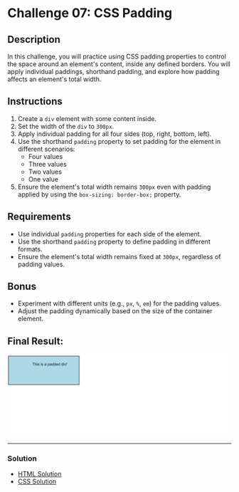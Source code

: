 # Challenge 07: CSS Padding

## Description
In this challenge, you will practice using CSS padding properties to control the space around an element's content, inside any defined borders. You will apply individual paddings, shorthand padding, and explore how padding affects an element's total width.

## Instructions
1. Create a `div` element with some content inside.
2. Set the width of the `div` to `300px`.
3. Apply individual padding for all four sides (top, right, bottom, left).
4. Use the shorthand `padding` property to set padding for the element in different scenarios:
   - Four values
   - Three values
   - Two values
   - One value
5. Ensure the element's total width remains `300px` even with padding applied by using the `box-sizing: border-box;` property.

## Requirements
- Use individual `padding` properties for each side of the element.
- Use the shorthand `padding` property to define padding in different formats.
- Ensure the element's total width remains fixed at `300px`, regardless of padding values.

## Bonus
- Experiment with different units (e.g., `px`, `%`, `em`) for the padding values.
- Adjust the padding dynamically based on the size of the container element.

## Final Result:
![Final Result Image](../Images/Challenge7Result.png)

---

### Solution

- [HTML Solution](./index.html)
- [CSS Solution](./styles.css)